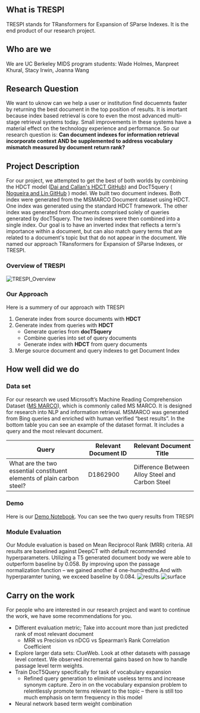 ## What is TRESPI
TRESPI stands for TRansformers for Expansion of SParse Indexes. It is the end product of our research project. 

## Who are we 
We are UC Berkeley MIDS program students: Wade Holmes, Manpreet Khural, Stacy Irwin, Joanna Wang
## Research Question
We want to uknow can we help a user or institution find docuemnts faster by returning the best document in the top position of results. It is imortant because index based retrieval is core to even the most advanced multi-stage retrieval systems today.  Small improvements in these systems have a material effect on the technology experience and performance. So our research question is: **Can document indexes for information retrieval incorporate context AND be supplemented to address vocabulary mismatch measured by document return rank?**

## Project Description 

For our project, we attempted to get the best of both worlds by combining the HDCT model ([Dai and Callan's HDCT GitHub](https://github.com/AdeDZY/DeepCT)) and DocT5query ( [Nogueira and Lin GitHub](https://github.com/castorini/docTTTTTquery) ) model. We built two document indexes. Both index were generated from the MSMARCO Document dataset using HDCT. One index was generated using the standard HDCT framework. The other index was generated from documents comprised solely of queries generated by docT5query. The two indexes were then combined into a single index. Our goal is to have an inverted index that reflects a term's importance within a document, but can also match query terms that are related to a document's topic but that do not appear in the document. We named our approach TRansformers for Expansion of SParse Indexes, or TRESPI. 

### Overview of TRESPI

![TRESPI_Overview](https://user-images.githubusercontent.com/46507702/127749081-b392eb67-287a-4a90-9b52-039b53047205.PNG)

### Our Approach 
Here is a summery of our approach with TRESPI
1. Generate index from source documents with **HDCT**
2. Generate index from queries with **HDCT**
    - Generate queries from **docT5query**
    - Combine queries into set of query documents
    - Generate index with **HDCT** from query documents
3. Merge source document and query indexes to get Document Index


## How well did we do
### Data set
For our research we used Microsoft’s Machine Reading Comprehension Dataset ([MS MARCO](https://microsoft.github.io/msmarco/)), which is commonly called MS MARCO. It is designed for research into NLP and information retrieval.  MSMARCO was generated from Bing queries and enriched with human verified “best results”. In the bottom table you can see an example of the dataset format.  It includes a query and the most relevant document.

| Query                                                                 | Relevant Document ID | Relevant Document Title |
| ---------------------------------------------------------------------- | --------------------| -------------------------------- |
| What are the two essential constituent elements of plain carbon steel?| D1862900      | Difference Between Alloy Steel and Carbon Steel |

### Demo
Here is our [Demo Notebook](https://github.com/sirwin31/neural_info_retrieval/blob/main/demo_notebooks/trespi_demo/query_demo.ipynb). You can see the two query results from TRESPI

### Module Evaluation 
Our Module evaluation is based on Mean Reciprocol Rank (MRR) criteria. 
All results are baselined against DeepCT with default recommended hyperparameters. Utilizing a T5 generated document body we were able to outperform baseline by 0.058. By improving upon the passage normalization function – we gained another 4 one-hundredths.And with hyperparamter tuning, we exceed baseline by 0.084.
![results](https://user-images.githubusercontent.com/46507702/127948393-c3d60e33-c40d-4de8-b325-e902a15d819d.png)
![surface](https://user-images.githubusercontent.com/46507702/127948444-14873ae7-672f-4728-a46e-b8ec8740dcab.png)

## Carry on the work
For people who are interested in our research project and want to continue the work, we have some recommendations for you. 

   * Different evaluation metric; Take into account more than just predicted rank of most relevant document
      * MRR vs  Precision vs nDCG vs Spearman’s Rank Correlation Coefficient
   * Explore larger data sets: ClueWeb. Look at other datasets with passage level context.  We observed incremental gains based on how to handle passage level term weights. 
   * Train DocT5Query specifically for task of vocabulary expansion
      * Refined query generation to eliminate useless terms and increase synonym capture. Zero in on the vocabulary expansion problem to relentlessly promote terms relevant to the topic – there is still too much emphasis on term frequency in this model
   * Neural network based term weight combination


